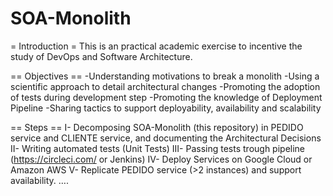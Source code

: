 # SOA-Monolith
= Introduction =
This is an practical academic exercise to incentive the study of DevOps and Software Architecture.

== Objectives ==
-Understanding motivations to break a monolith
-Using a scientific approach to detail architectural changes
-Promoting the adoption of tests during development step
-Promoting the knowledge of Deployment Pipeline
-Sharing tactics to support deployability, availability and scalability

== Steps ==
I-	Decomposing SOA-Monolith (this repository) in PEDIDO service and CLIENTE service, and documenting the Architectural Decisions
II-	Writing automated tests (Unit Tests)
III-	Passing tests trough pipeline (https://circleci.com/ or Jenkins)
IV-	Deploy Services on Google Cloud or Amazon AWS
V-	Replicate PEDIDO service (>2 instances) and support availability.
….

